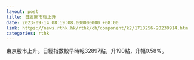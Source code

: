```yaml
---
layout: post
title: 日股開市後上升
date: 2023-09-14 08:19:08.000000000 +08:00
link: https://news.rthk.hk/rthk/ch/component/k2/1718256-20230914.htm
categories: rthk
---
```


東京股市上升。日經指數較早時報32897點，升190點，升幅0.58%。
